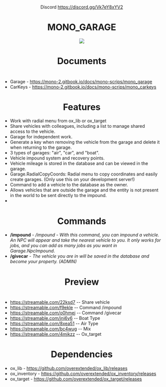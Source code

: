 
  #
  <sub> <center> Discord https://discord.gg/Vk7eY8xYV2 </center></sub>
  
# <center>**MONO_GARAGE**</center>
<center><img src="https://cdn.discordapp.com/attachments/1106742575081201764/1106742575337058384/lWcTATb.png"></center>


#
# <center>**Documents**</center>
# 
* Garage - https://mono-2.gitbook.io/docs/mono-scrips/mono_garage
* CarKeys - https://mono-2.gitbook.io/docs/mono-scrips/mono_carkeys


#
#
# <center>**Features**</center>
* Work with radial menu from ox_lib or ox_target
* Share vehicles with colleagues, including a list to manage shared access to the vehicle.
* Garage for independent work.
* Generate a key when removing the vehicle from the garage and delete it when returning to the garage.
* 3 types of garages: "air", "car", and "boat".
* Vehicle impound system and recovery points.
* Vehicle mileage is stored in the database and can be viewed in the garage.
* Garage.RadialCopyCoords: Radial menu to copy coordinates and easily create garages. (Only use this on your development server!)
* Command to add a vehicle to the database as the owner. 
* Allows vehicles that are outside the garage and the entity is not present in the world to be sent directly to the impound.
* 
#  <center>**Commands**</center>

* **/impound** - */impound - With this command, you can impound a vehicle. An NPC will appear and take the nearest vehicle to you. It only works for jobs, and you can add as many jobs as you want in Garage.NpcImpound.*
* **/givecar** - *The vehicle you are in will be saved in the database and become your property. (ADMIN)*

# 
#

# <center> **Preview**</center>
# 
- https://streamable.com/22ksd7 -- Share vehicle
- https://streamable.com/f9ekle -- Command /impound
- https://streamable.com/o0hmej -- Command /givecar
- https://streamable.com/jnj6y6 -- Boat Type
- https://streamable.com/8xea51 -- Air Type 
- https://streamable.com/bc4wug -- Mix
- https://streamable.com/4mjkzz -- Ox_target
#
#


# <center> **Dependencies**</center>
 - ox_lib  -  https://github.com/overextended/ox_lib/releases  
 - ox_inventory  -  https://github.com/overextended/ox_inventory/releases  
 - ox_target  -  https://github.com/overextended/ox_target/releases  



